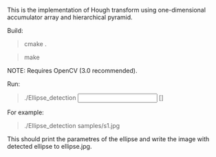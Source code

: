 This is the implementation of Hough transform using one-dimensional accumulator array and hierarchical pyramid.

Build:
> cmake .

> make

NOTE: Requires OpenCV (3.0 recommended).

Run:

> ./Ellipse_detection <input file> \[<output file>\]

For example:

> ./Ellipse_detection samples/s1.jpg

This should print the parametres of the ellipse and write the image with detected ellipse to ellipse.jpg.
